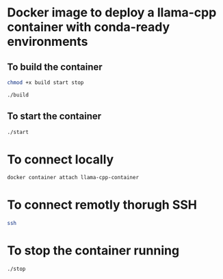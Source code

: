 # Docker image to deploy a llama-cpp container with conda-ready environments 

## To build the container 

```bash
chmod +x build start stop
```

```bash
./build
```

## To start the container 

```bash
./start
```

# To connect locally

```bash
docker container attach llama-cpp-container
```

# To connect remotly thorugh SSH

```bash
ssh 
```

# To stop the container running

```bash
./stop
```
